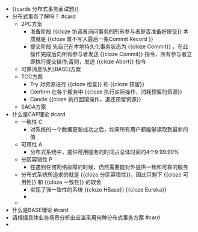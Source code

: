- {{cards 分布式事务面试题}}
- 分布式事务了解吗？ #card
	- 2PC方案
		- 准备阶段 {{cloze 协调者询问事务的所有参与者是否准备好提交}} 本质就是 {{cloze 暂不写入最后一条Commit Record }}
		- 提交阶段 先自己在本地持久化事务状态为 {{cloze Commit}} ，在此操作完成后向所有参与者发送 {{cloze Commit}} 指令，所有参与者立即执行提交操作;否则，发送 {{cloze Abort}} 指令
	- 可靠消息队列(BASE)方案
	- TCC方案
		- Try 对资源进行 {{cloze 检查}} 和 {{cloze 预留}}
		- Confirm 在各个服务中 {{cloze 执行实际操作，消耗预留的资源}}
		- Cancle {{cloze 执行回滚操作，退还预留资源}}
	- SAGA方案
- 什么是CAP理论 #card
	- 一致性 C
		- 对系统的一个数据更新成功之后，如果所有用户都能够读取到最新的值
	- 可用性 A
		- 分布式系统中，提供可用服务的时间占总体时间的4个9 99.99%
	- 分区容错性 P
		- 在遇到任何网络故障的时候，仍然需要能对外提供一致和可靠的服务
	- 分布式系统所追求的就是 {{cloze 分区容错性}}，因此只剩下 {{cloze 可用性}} 和 {{cloze 一致性}} 的取舍
		- 实现了强一致性的系统 {{cloze HBase}} {{cloze Eureka}}
		-
	-
- 什么是BASE理论 #card
- 请根据具体业务场景分析出应当采用何种分布式事务方案 #card
-